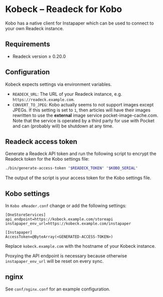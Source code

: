 # Kobeck – Readeck for Kobo

Kobo has a native client for Instapaper which can be used to connect to your own Readeck instance.

## Requirements

- Readeck version &ge; 0.20.0

## Configuration

Kobeck expects settings via environment variables.

- `READECK_URL`: The URL of your Readeck instance, e.g. `https://readeck.example.com`.
- `CONVERT_TO_JPEG`: Kobo actually seems to not support images except JPEGs. If this
  setting is set to `1`, then articles will have their images rewritten to use the
  **external** image service pocket-image-cache.com. Note that the service is operated
  by a third party for use with Pocket and can (probably will) be shutdown at any time.

## Readeck access token

Generate a Readeck API token and run the following script to encrypt the Readeck token for the Kobo settings file:

```sh
./bin/generate-access-token "$READECK_TOKEN" "$KOBO_SERIAL"
```

The output of the script is your access token for the Kobo settings file.

## Kobo settings

In `Kobo eReader.conf` change or add the following settings:

```
[OneStoreServices]
api_endpoint=https://kobeck.example.com/storeapi
instapaper_env_url=https://kobeck.example.com/instapaper

[Instapaper]
AccessToken=@ByteArray(<GENERATED-ACCESS-TOKEN>)
```

Replace `kobeck.example.com` with the hostname of your Kobeck instance.

Proxying the API endpoint is necessary because otherwise `instapaper_env_url` will be reset on every sync.

## nginx

See `conf/nginx.conf` for an example configuration.
